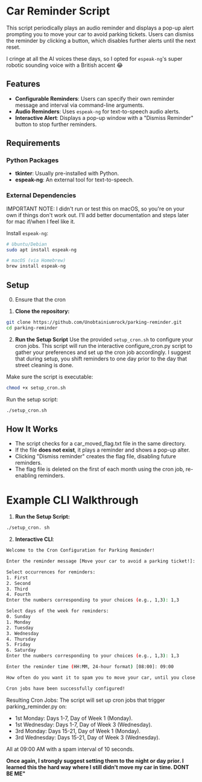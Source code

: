 # Car Reminder Script

This script periodically plays an audio reminder and displays a pop-up alert prompting you to move your car to avoid parking tickets. Users can dismiss the reminder by clicking a button, which disables further alerts until the next reset.

I cringe at all the AI voices these days, so I opted for `espeak-ng`'s super robotic sounding voice with a British accent 😂

## Features
- **Configurable Reminders**: Users can specify their own reminder message and interval via command-line arguments.
- **Audio Reminders**: Uses `espeak-ng` for text-to-speech audio alerts.
- **Interactive Alert**: Displays a pop-up window with a "Dismiss Reminder" button to stop further reminders.

## Requirements

### Python Packages
- **tkinter**: Usually pre-installed with Python.
- **espeak-ng**: An external tool for text-to-speech.

### External Dependencies

IMPORTANT NOTE: I didn't run or test this on macOS, so you're on your own if things don't work out. I'll add better documentation and steps later for mac if/when I feel like it.

Install `espeak-ng`:
```bash
# Ubuntu/Debian
sudo apt install espeak-ng

# macOS (via Homebrew)
brew install espeak-ng
```

## Setup

0. Ensure that the cron 

1. **Clone the repository:**

```bash
git clone https://github.com/Unobtainiumrock/parking-reminder.git
cd parking-reminder
```

2. **Run the Setup Script**
  Use the provided `setup_cron.sh` to configure your cron jobs. This script will run the interactive configure_cron.py script to gather your preferences and set up the cron job accordingly. I suggest that during setup, you shift reminders to one day prior to the day that street cleaning is done.

  Make sure the script is executable:
  
  ```bash
  chmod +x setup_cron.sh
  ```

  Run the setup script:

  ```bash
  ./setup_cron.sh
  ```


## How It Works
- The script checks for a car_moved_flag.txt file in the same directory.
- If the file **does not exist**, it plays a reminder and shows a pop-up alter.
- Clicking "Dismiss reminder" creates the flag file, disabling future reminders.
- The flag file is deleted on the first of each month using the cron job, re-enabling reminders.


# Example CLI Walkthrough

1. **Run the Setup Script:**

```bash
./setup_cron. sh
```

2. **Interactive CLI**:

```bash
Welcome to the Cron Configuration for Parking Reminder!

Enter the reminder message [Move your car to avoid a parking ticket!]: Please move your car to prevent a ticket.

Select occurrences for reminders:
1. First
2. Second
3. Third
4. Fourth
Enter the numbers corresponding to your choices (e.g., 1,3): 1,3

Select days of the week for reminders:
0. Sunday
1. Monday
2. Tuesday
3. Wednesday
4. Thursday
5. Friday
6. Saturday
Enter the numbers corresponding to your choices (e.g., 1,3): 1,3

Enter the reminder time (HH:MM, 24-hour format) [08:00]: 09:00

How often do you want it to spam you to move your car, until you close the notification? (Measured in seconds.. yes I personally needed it in seconds) [5]: 10

Cron jobs have been successfully configured!

```

Resulting Cron Jobs: The script will set up cron jobs that trigger parking_reminder.py on:

  - 1st Monday: Days 1-7, Day of Week 1 (Monday).
  - 1st Wednesday: Days 1-7, Day of Week 3 (Wednesday).
  - 3rd Monday: Days 15-21, Day of Week 1 (Monday).
  - 3rd Wednesday: Days 15-21, Day of Week 3 (Wednesday).

All at 09:00 AM with a spam interval of 10 seconds.

**Once again, I strongly suggest setting them to the night or day prior. I learned this the hard way where I still didn't move my car in time. DONT BE ME"**
